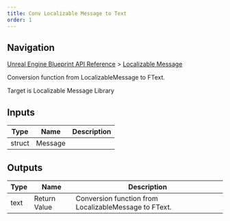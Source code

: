 ```yaml
---
title: Conv Localizable Message to Text
order: 1
---
```

## Navigation

[Unreal Engine Blueprint API Reference](https://dev.epicgames.com/documentation/en-us/unreal-engine/BlueprintAPI) > [Localizable Message](https://dev.epicgames.com/documentation/en-us/unreal-engine/BlueprintAPI/LocalizableMessage)

Conversion function from LocalizableMessage to FText.

Target is Localizable Message Library

## Inputs

| Type | Name | Description |
| --- | --- | --- |
| struct | Message |  |

## Outputs

| Type | Name | Description |
| --- | --- | --- |
| text | Return Value | Conversion function from LocalizableMessage to FText. |
